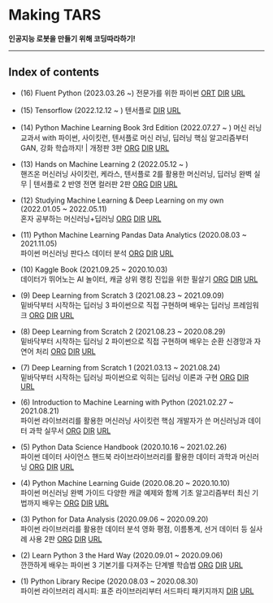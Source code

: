 # Making TARS

**인공지능 로봇을 만들기 위해 코딩따라하기!**

----

## Index of contents
- (16) Fluent Python (2023.03.26 ~)
    전문가를 위한 파이썬
    [ORT](http://www.hanbit.co.kr/exam/2498)
    [DIR](fluent-python)
    [URL](https://product.kyobobook.co.kr/detail/S000001057838)


- (15) Tensorflow (2022.12.12 ~ )
    텐서플로
    [DIR](tensorflow)
    [URL](https://www.tensorflow.org)

- (14) Python Machine Learning Book 3rd Edition (2022.07.27 ~ )
    머신 러닝 교과서 with 파이썬, 사이킷런, 텐서플로 머신 러닝, 딥러닝 핵심 알고리즘부터 GAN, 강화 학습까지! | 개정판 3판
    [ORG](https://github.com/rickiepark/python-machine-learning-book-3rd-edition)
    [DIR](python-machine-learning-book-3rd-edition)
    [URL](https://product.kyobobook.co.kr/detail/S000001834604)

- (13) Hands on Machine Learning 2 (2022.05.12 ~ )  
    핸즈온 머신러닝 사이킷런, 케라스, 텐서플로 2를 활용한 머신러닝, 딥러닝 완벽 실무 | 텐서플로 2 반영 전면 컬러판 2판 
    [ORG](https://github.com/rickiepark/handson-ml2)
    [DIR](handson-ml2)
    [URL](https://www.kyobobook.co.kr/product/detailViewKor.laf?mallGb=KOR&ejkGb=KOR&barcode=9791162242964)

- (12) Studying Machine Learning & Deep Learning on my own (2022.01.05 ~ 2022.05.11)  
    혼자 공부하는 머신러닝+딥러닝
    [ORG](https://github.com/rickiepark/hg-mldl)
    [DIR](hg-mldl)
    [URL](https://www.kyobobook.co.kr/product/detailViewKor.laf?mallGb=KOR&ejkGb=KOR&barcode=9791162243664)

- (11) Python Machine Learning Pandas Data Analytics (2020.08.03 ~ 2021.11.05)  
    파이썬 머신러닝 판다스 데이터 분석
    [ORG](http://infopub.co.kr/new/sub07_01/sub07_01.asp?rec_no=1200&sub_no=0&dsp=2&lcnt=757&flg=detail&pdsid=1)
    [DIR](python-machine-learning-pandas-data-analytics)
    [URL](https://www.kyobobook.co.kr/product/detailViewKor.laf?ejkGb=KOR&mallGb=KOR&barcode=9788956748337)

- (10) Kaggle Book (2021.09.25 ~ 2020.10.03)  
    데이터가 뛰어노는 AI 놀이터, 캐글 상위 랭킹 진입을 위한 필살기
    [ORG](https://github.com/LDJWJ/kagglebook)
    [DIR](kaggle-book)
    [URL](https://www.kyobobook.co.kr/product/detailViewKor.laf?mallGb=KOR&ejkGb=KOR&barcode=9791162244234)

- (9) Deep Learning from Scratch 3 (2021.08.23 ~ 2021.09.09)  
    밑바닥부터 시작하는 딥러닝 3 파이썬으로 직접 구현하며 배우는 딥러닝 프레임워크
    [ORG](https://github.com/WegraLee/deep-learning-from-scratch-3)
    [DIR](deep-learning-from-scratch3)
    [URL](https://www.kyobobook.co.kr/product/detailViewKor.laf?mallGb=KOR&ejkGb=KOR&barcode=9791162243596)

- (8) Deep Learning from Scratch 2 (2021.08.23 ~ 2020.08.29)  
    밑바닥부터 시작하는 딥러닝 2 파이썬으로 직접 구현하며 배우는 순환 신경망과 자연어 처리
    [ORG](https://github.com/WegraLee/deep-learning-from-scratch-2)
    [DIR](deep-learning-from-scratch2)
    [URL](https://www.kyobobook.co.kr/product/detailViewKor.laf?mallGb=KOR&ejkGb=KOR&barcode=9791162241745)

- (7) Deep Learning from Scratch 1 (2021.03.13 ~ 2021.08.24)  
    밑바닥부터 시작하는 딥러닝 파이썬으로 익히는 딥러닝 이론과 구현
    [ORG](https://github.com/WegraLee/deep-learning-from-scratch)
    [DIR](deep-learning-from-scratch1)
    [URL](https://www.kyobobook.co.kr/product/detailViewKor.laf?mallGb=KOR&ejkGb=KOR&barcode=9788968484636)

- (6) Introduction to Machine Learning with Python (2021.02.27 ~ 2021.08.21)  
    파이썬 라이브러리를 활용한 머신러닝 사이킷런 핵심 개발자가 쓴 머신러닝과 데이터 과학 실무서
    [ORG](https://github.com/rickiepark/intro_ml_with_python_2nd_revised)
    [DIR](introduction_to_ml_with_python)
    [URL](https://www.kyobobook.co.kr/product/detailViewKor.laf?mallGb=KOR&ejkGb=KOR&barcode=9788968483394)

- (5) Python Data Science Handbook (2020.10.16 ~ 2021.02.26)  
    파이썬 데이터 사이언스 핸드북 라이브라이브러리를 활용한 데이터 과학과 머신러닝
    [ORG](https://github.com/wikibook/python-ds-handbook)
    [DIR](python-ds-handbook)
    [URL](https://www.kyobobook.co.kr/product/detailViewKor.laf?mallGb=KOR&ejkGb=KOR&barcode=9791158390730)

- (4) Python Machine Learning Guide (2020.08.20 ~ 2020.10.10)  
    파이썬 머신러닝 완벽 가이드 다양한 캐글 예제와 함께 기초 알고리즘부터 최신 기법까지 배우는
    [ORG](https://github.com/wikibook/ml-definitive-guide)
    [DIR](pymldg-rev)
    [URL](https://www.kyobobook.co.kr/product/detailViewKor.laf?mallGb=KOR&ejkGb=KOR&barcode=9791158391386)

- (3) Python for Data Analysis (2020.09.06 ~ 2020.09.20)  
    파이썬 라이브러리를 활용한 데이터 분석 영화 평점, 이름통계, 선거 데이터 등 실사례 사용 2판
    [ORG](https://github.com/wesm/pydata-book)
    [DIR](pydata-book)
    [URL](https://www.kyobobook.co.kr/product/detailViewKor.laf?mallGb=KOR&ejkGb=KOR&barcode=9791162241905)

- (2) Learn Python 3 the Hard Way (2020.09.01 ~ 2020.09.06)  
    깐깐하게 배우는 파이썬 3 기본기를 다져주는 단계별 학습법
    [ORG](https://github.com/zedshaw/learn-python3-thw-code)
    [DIR](learn-python-3-the-hard-way)
    [URL](https://www.kyobobook.co.kr/product/detailViewKor.laf?ejkGb=KOR&mallGb=KOR&barcode=9788966262311)

- (1) Python Library Recipe (2020.08.03 ~ 2020.08.30)  
    파이썬 라이브러리 레시피: 표준 라이브러리부터 서드파티 패키지까지
    [DIR](python-library-recipe)
    [URL](https://www.kyobobook.co.kr/product/detailViewKor.laf?mallGb=KOR&ejkGb=KOR&barcode=9788965401261)
